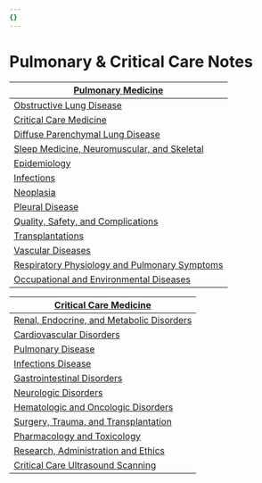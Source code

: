 ```yaml
---
{}
---
```

   
# Pulmonary & Critical Care Notes   
   
| [Pulmonary Medicine](./Pulmonary%20Medicine.md)                            |   
| ------------------------------------------------- |   
| [Obstructive Lung Disease](/not_created.md)                      |   
| [Critical Care Medicine](./Critical%20Care%20Medicine.md)                        |   
| [Diffuse Parenchymal Lung Disease](/not_created.md)              |   
| [Sleep Medicine, Neuromuscular, and Skeletal](/not_created.md)   |   
| [Epidemiology](/not_created.md)                                  |   
| [Infections](/not_created.md)                                    |   
| [Neoplasia](/not_created.md)                                     |   
| [Pleural Disease](/not_created.md)                               |   
| [Quality, Safety, and Complications](/not_created.md)            |   
| [Transplantations](/not_created.md)                              |   
| [Vascular Diseases](/not_created.md)                             |   
| [Respiratory Physiology and Pulmonary Symptoms](/not_created.md) |   
| [Occupational and Environmental Diseases](/not_created.md)       |   
    
| [Critical Care Medicine](./Critical%20Care%20Medicine.md)                    |   
| --------------------------------------------- |   
| [Renal, Endocrine, and Metabolic Disorders](/not_created.md) |   
| [Cardiovascular Disorders](/not_created.md)                  |   
| [Pulmonary Disease](/not_created.md)                         |   
| [Infections Disease](/not_created.md)                        |   
| [Gastrointestinal Disorders](/not_created.md)                |   
| [Neurologic Disorders](/not_created.md)                      |   
| [Hematologic and Oncologic Disorders](/not_created.md)       |   
| [Surgery, Trauma, and Transplantation](/not_created.md)      |   
| [Pharmacology and Toxicology](/not_created.md)               |   
| [Research, Administration and Ethics](/not_created.md)       |   
| [Critical Care Ultrasound Scanning](/not_created.md)                                              |